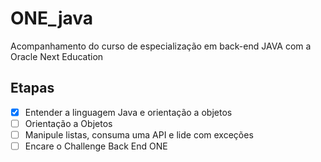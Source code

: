 # ONE_java
Acompanhamento do curso de especialização em back-end JAVA com a Oracle Next Education

## Etapas

- [x] Entender a linguagem Java e orientação a objetos 
- [ ] Orientação a Objetos
- [ ] Manipule listas, consuma uma API e lide com exceções
- [ ] Encare o Challenge Back End ONE
